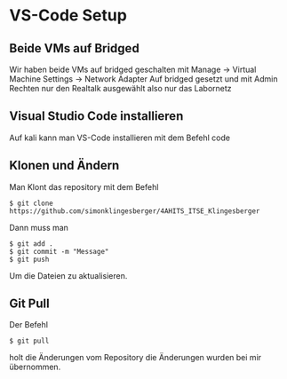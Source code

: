 # VS-Code Setup

## Beide VMs auf Bridged

Wir haben beide VMs auf bridged geschalten mit
Manage -> Virtual Machine Settings -> Network Adapter
Auf bridged gesetzt und mit Admin Rechten nur den Realtalk ausgewählt also nur das Labornetz

## Visual Studio Code installieren

Auf kali kann man VS-Code installieren mit dem Befehl
code

## Klonen und Ändern

Man Klont das repository mit dem Befehl
```
$ git clone https://github.com/simonklingesberger/4AHITS_ITSE_Klingesberger
```
Dann muss man
```
$ git add .
$ git commit -m "Message"
$ git push 
```
Um die Dateien zu aktualisieren.

## Git Pull

Der Befehl
```
$ git pull
```
holt die Änderungen vom Repository
die Änderungen wurden bei mir übernommen.

